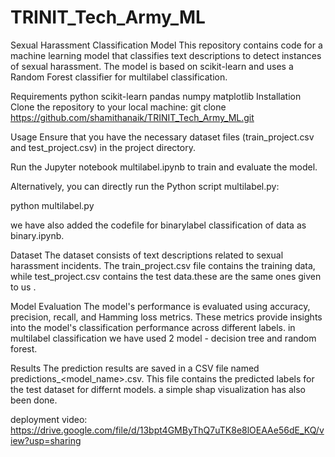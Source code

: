 # TRINIT_Tech_Army_ML

Sexual Harassment Classification Model
This repository contains code for a machine learning model that classifies text descriptions to detect instances of sexual harassment. The model is based on scikit-learn and uses a Random Forest classifier for multilabel classification.

Requirements
python
scikit-learn
pandas
numpy
matplotlib
Installation
Clone the repository to your local machine:
git clone https://github.com/shamithanaik/TRINIT_Tech_Army_ML.git

Usage
Ensure that you have the necessary dataset files (train_project.csv and test_project.csv) in the project directory.

Run the Jupyter notebook multilabel.ipynb to train and evaluate the model.

Alternatively, you can directly run the Python script multilabel.py:

python multilabel.py

we have also added the codefile for binarylabel  classification of data as binary.ipynb.


Dataset
The dataset consists of text descriptions related to sexual harassment incidents. The train_project.csv file contains the training data, while test_project.csv contains the test data.these are the same ones given to us .

Model Evaluation
The model's performance is evaluated using accuracy, precision, recall, and Hamming loss metrics. These metrics provide insights into the model's classification performance across different labels. in multilabel classification we have used 2 model - decision tree and random forest.

Results
The prediction results are saved in a CSV file named predictions_<model_name>.csv. This file contains the predicted labels for the test dataset for differnt models.
a simple shap visualization has also been done.

deployment video:
https://drive.google.com/file/d/13bpt4GMByThQ7uTK8e8lOEAAe56dE_KQ/view?usp=sharing

